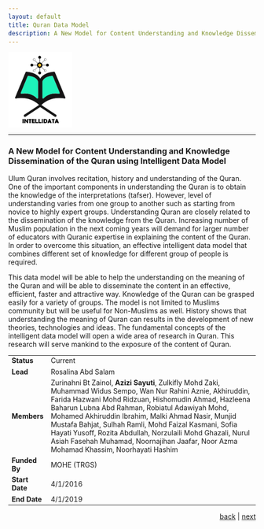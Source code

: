 ```yaml
---
layout: default
title: Quran Data Model
description: A New Model for Content Understanding and Knowledge Dissemination of the Quran using Intelligent Data Model.
---
```


<img src="images/intellidata.png" style="vertical-align:top" width="130"> 

* * *
<!--INTELLIDATA-->

### A New Model for Content Understanding and Knowledge Dissemination of the Quran using Intelligent Data Model

Ulum Quran involves recitation, history and understanding of the Quran. One of the important components in understanding the Quran is to obtain the knowledge of the interpretations (tafser). However, level of understanding varies from one group to another such as starting from novice to highly expert groups. Understanding Quran are closely related to the dissemination of the knowledge from the Quran. Increasing number of Muslim population in the next coming years will demand for larger number of educators with Quranic expertise in explaining the content of the Quran. In order to overcome this situation, an effective intelligent data model that combines different set of knowledge for different group of people is required.

This data model will be able to help the understanding on the meaning of the Quran and will be able to disseminate the content in an effective, efficient, faster and attractive way. Knowledge of the Quran can be grasped easily for a variety of groups. The model is not limited to Muslims community but will be useful for Non-Muslims as well. History shows that understanding the meaning of Quran can results in the development of new theories, technologies and ideas. The fundamental concepts of the intelligent data model will open a wide area of research in Quran. This research will serve mankind to the exposure of the content of Quran. 

| | |
| ---- | --- |
| **Status** | Current |
| **Lead** | Rosalina Abd Salam |
| **Members** | Zurinahni Bt Zainol, **Azizi Sayuti**, Zulkifly Mohd Zaki,  Muhammad Widus Sempo, Wan Nur Rahini Aznie, Akhiruddin, Farida Hazwani Mohd Ridzuan, Hishomudin Ahmad, Hazleena Baharun Lubna Abd Rahman,  Robiatul Adawiyah Mohd, Mohamed Akhiruddin Ibrahim, Malki Ahmad Nasir, Munjid Mustafa Bahjat, Sulhah Ramli, Mohd Faizal Kasmani, Sofia Hayati Yusoff, Rozita Abdullah, Norzulaili Mohd Ghazali, Nurul Asiah Fasehah Muhamad, Noornajihan Jaafar, Noor Azma Mohamad Khassim, Noorhayati Hashim |
| **Funded By** | MOHE (TRGS) |
| **Start Date** | 4/1/2016 |
| **End Date** | 4/1/2019 |

<p style="text-align: right;">
<a href="akusticript">back</a> | <a href="myqiraat">next</a> 
</p>

